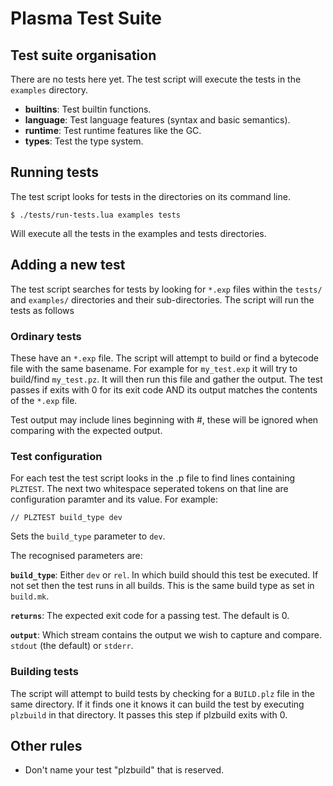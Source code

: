 
Plasma Test Suite
=================

Test suite organisation
-----------------------

There are no tests here yet.  The test script will execute the tests in the
`examples` directory.

 * **builtins**: Test builtin functions.
 * **language**: Test language features (syntax and basic semantics).
 * **runtime**: Test runtime features like the GC.
 * **types**: Test the type system.

Running tests
-------------

The test script looks for tests in the directories on its command line.

    $ ./tests/run-tests.lua examples tests

Will execute all the tests in the examples and tests directories.

Adding a new test
-----------------

The test script searches for tests by looking for `*.exp` files within the
`tests/` and `examples/` directories and their sub-directories.  The script
will run the tests as follows

### Ordinary tests

These have an `*.exp` file.  The script will attempt to build or find a
bytecode file with the same basename.  For example for `my_test.exp` it will
try to build/find `my_test.pz`.  It will then run this file and gather the
output.  The test passes if exits with 0 for its exit code AND its output
matches the contents of the `*.exp` file.

Test output may include lines beginning with #, these will be ignored when
comparing with the expected output.

### Test configuration

For each test the test script looks in the .p file to find lines containing
`PLZTEST`.  The next two whitespace seperated tokens on that line are
configuration paramter and its value.  For example:

    // PLZTEST build_type dev

Sets the `build_type` parameter to `dev`.

The recognised parameters are:

**`build_type`**: Either `dev` or `rel`.  In which build should this test be
executed.  If not set then the test runs in all builds.  This is the same
build type as set in `build.mk`.

**`returns`**: The expected exit code for a passing test.  The default is 0.

**`output`**: Which stream contains the output we wish to capture and compare.
`stdout` (the default) or `stderr`.

### Building tests

The script will attempt to build tests by checking for a `BUILD.plz` file in
the same directory.  If it finds one it knows it can build the test by
executing `plzbuild` in that directory.  It passes this step if plzbuild
exits with 0.

Other rules
-----------

 * Don't name your test "plzbuild" that is reserved.

